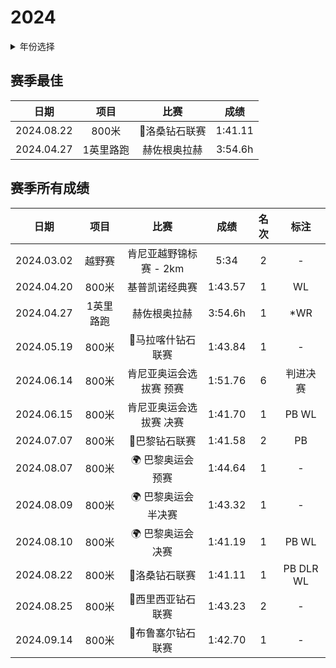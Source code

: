 # 2024

<details>
<summary>年份选择</summary>

- [2024](./2024.md)

- [2023](./2023.md)

- [2022](./2022.md)

- [2021](./2021.md)

- [2020](./2020.md)

</details>

## 赛季最佳

|    日期    |   项目    |     比赛      |  成绩   |
| :--------: | :-------: | :-----------: | :-----: |
| 2024.08.22 |   800米   | 💎洛桑钻石联赛 | 1:41.11 |
| 2024.04.27 | 1英里路跑 | 赫佐根奥拉赫  | 3:54.6h |

## 赛季所有成绩

|    日期    |   项目    |               比赛               |  成绩   | 名次 |   标注    |
| :--------: | :-------: | :------------------------------: | :-----: | :--: | :-------: |
| 2024.03.02 |  越野赛   |      肯尼亚越野锦标赛 - 2km      |  5:34   |  2   |     -     |
| 2024.04.20 |   800米   |          基普凯诺经典赛          | 1:43.57 |  1   |    WL     |
| 2024.04.27 | 1英里路跑 |           赫佐根奥拉赫           | 3:54.6h |  1   |    *WR    |
| 2024.05.19 |   800米   |        💎马拉喀什钻石联赛         | 1:43.84 |  1   |     -     |
| 2024.06.14 |   800米   |     肯尼亚奥运会选拔赛 预赛      | 1:51.76 |  6   | 判进决赛  |
| 2024.06.15 |   800米   |     肯尼亚奥运会选拔赛 决赛      | 1:41.70 |  1   |   PB WL   |
| 2024.07.07 |   800米   |          💎巴黎钻石联赛           | 1:41.58 |  2   |    PB     |
| 2024.08.07 |   800米   |  :earth_africa: 巴黎奥运会 预赛  | 1:44.64 |  1   |     -     |
| 2024.08.09 |   800米   | :earth_africa: 巴黎奥运会 半决赛 | 1:43.32 |  1   |     -     |
| 2024.08.10 |   800米   |  :earth_africa: 巴黎奥运会 决赛  | 1:41.19 |  1   |   PB WL   |
| 2024.08.22 |   800米   |          💎洛桑钻石联赛           | 1:41.11 |  1   | PB DLR WL |
| 2024.08.25 |   800米   |        💎西里西亚钻石联赛         | 1:43.23 |  2   |     -     |
| 2024.09.14 |   800米   |        💎布鲁塞尔钻石联赛         | 1:42.70 |  1   |     -     |
